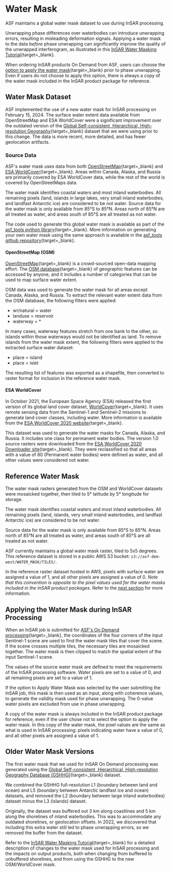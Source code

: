 # Water Mask

ASF maintains a global water mask dataset to use during InSAR processing. 

Unwrapping phase differences over waterbodies can introduce unwrapping errors, resulting in misleading deformation signals. Applying a water mask to the data *before* phase unwrapping can significantly improve the quality of the unwrapped interferogram, as illustrated in this [InSAR Water Masking Tutorial](https://storymaps.arcgis.com/stories/485916be1b1d46889aa436794b5633cb 'InSAR Water Masking StoryMap' ){target=_blank}. 

When ordering InSAR products On Demand from ASF, users can choose the [option to apply the water mask](https://hyp3-docs.asf.alaska.edu/guides/insar_product_guide/#apply-water-mask 'InSAR Product Guide - Processing Options - Apply Water Mask' ){target=_blank} prior to phase unwrapping. Even if users do not choose to apply this option, there is always a copy of the water mask included in the InSAR product package for reference. 

## Water Mask Dataset

ASF implemented the use of a new water mask for InSAR processing on February 15, 2024. The surface water extent data available from OpenStreetMap and ESA WorldCover were a significant improvement over the outdated version of the [Global Self-consistent, Hierarchical, High-resolution Geography](https://storymaps.arcgis.com/stories/485916be1b1d46889aa436794b5633cb#ref-n-pezhKQ 'InSAR Water Masking Tutorial - GSSICB' ){target=_blank} dataset that we were using prior to this change. The data is more recent, more detailed, and has fewer geolocation artifacts. 

### Source Data

ASF's water mask uses data from both [OpenStreetMap](https://www.openstreetmap.org/about 'openstreetmap.org/about' ){target=_blank} and [ESA WorldCover](https://esa-worldcover.org/en/about/about 'esa-worldcover.org/en/about/about' ){target=_blank}. Areas within Canada, Alaska, and Russia are primarily covered by ESA WorldCover data, while the rest of the world is covered by OpenStreetMaps data. 

The water mask identifies coastal waters and most inland waterbodies. All remaining pixels (land, islands in large lakes, very small inland waterbodies, and landfast Antarctic ice) are considered to be not water. Source data for the water mask is only available from 85°S to 85°N. Areas north of 85°N are all treated as water, and areas south of 85°S are all treated as not water.

The code used to generate this global water mask is available as part of the [asf_tools python library](https://github.com/ASFHyP3/asf-tools 'github.com/ASFHyP3/asf-tools' ){target=_blank}. More information on generating your own water mask using the same approach is available in the [asf_tools github repository](https://github.com/ASFHyP3/asf-tools/tree/develop/src/asf_tools/watermasking 'asf_tools GitHub repo water masking readme' ){target=_blank}.

#### OpenStreetMap (OSM)

[OpenStreetMap](https://www.openstreetmap.org/about 'openstreetmap.org/about' ){target=_blank} is a crowd-sourced open-data mapping effort. The [OSM database](https://planet.openstreetmap.org/ 'planet.openstreetmap.org/' ){target=_blank} of geographic features can be accessed by anyone, and it includes a number of categories that can be used to map surface water extent.

OSM data was used to generate the water mask for all areas except Canada, Alaska, and Russia. To extract the relevant water extent data from the OSM database, the following filters were applied:
- wr/natural = water 
- landuse = reservoir
- waterway = *

In many cases, waterway features stretch from one bank to the other, so islands within those waterways would not be identified as land. To remove islands from the water mask extent, the following filters were applied to the extracted surface water dataset:
- place = island 
- place = islet

The resulting list of features was exported as a shapefile, then converted to raster format for inclusion in the reference water mask.

#### ESA WorldCover

In October 2021, the European Space Agency (ESA) released the first version of its global land cover dataset, [WorldCover](https://esa-worldcover.org/en/about/about 'esa-worldcover.org/en/about' ){target=_blank}. It uses remote sensing data from the Sentinel-1 and Sentinel-2 missions to generate land cover classes, including water. More information is available from the [ESA WorldCover 2020 website](https://worldcover2020.esa.int/ 'worldcover2020.esa.int/' ){target=_blank}.

This dataset was used to generate the water masks for Canada, Alaska, and Russia. It includes one class for permanent water bodies. The version 1.0 source rasters were downloaded from the [ESA WorldCover 2020 Downloader site](https://worldcover2020.esa.int/downloader 'worldcover2020.esa.int/downloader' ){target=_blank}. They were reclassified so that all areas with a value of 80 (Permanent water bodies) were defined as water, and all other values were considered not water.

## Reference Water Mask

The water mask rasters generated from the OSM and WorldCover datasets were mosaicked together, then tiled to 5° latitude by 5° longitude for storage. 

The water mask identifies coastal waters and most inland waterbodies. All remaining pixels (land, islands, very small inland waterbodies, and landfast Antarctic ice) are considered to be not water. 

Source data for the water mask is only available from 85°S to 85°N. Areas north of 85°N are all treated as water, and areas south of 85°S are all treated as not water.

ASF currently maintains a global water mask raster, tiled to 5x5 degrees. This reference dataset is stored in a public AWS S3 bucket: `s3://asf-dem-west/WATER_MASK/TILES/`.

In the reference raster dataset hosted in AWS, pixels with surface water are assigned a value of 1, and all other pixels are assigned a value of 0. *Note that this convention is opposite to the pixel values used for the water masks included in the InSAR product packages.* Refer to the [next section](#applying-the-water-mask-during-insar-processing) for more information. 

## Applying the Water Mask during InSAR Processing

When an InSAR job is submitted for [ASF's On Demand processing](https://storymaps.arcgis.com/stories/68a8a3253900411185ae9eb6bb5283d3 'InSAR On Demand Tutorial' ){target=_blank}, the coordinates of the four corners of the input Sentinel-1 scene are used to find the water mask tiles that cover the scene. If the scene crosses multiple tiles, the necessary tiles are mosaicked together. The water mask is then clipped to match the spatial extent of the input Sentinel-1 scene.

The values of the source water mask are defined to meet the requirements of the InSAR processing software. Water pixels are set to a value of 0, and all remaining pixels are set to a value of 1. 

If the option to Apply Water Mask was selected by the user submitting the InSAR job, this mask is then used as an input, along with coherence values, to generate the  validity mask  used for phase unwrapping. The 0-value water pixels are excluded from use in phase unwrapping.

A copy of the water mask is always included in the InSAR product package for reference, even if the user chose not to select the option to apply the water mask. In this copy of the water mask, the pixel values are the same as what is used in InSAR processing: pixels indicating water have a value of 0, and all other pixels are assigned a value of 1.

## Older Water Mask Versions

The first water mask that we used for InSAR On Demand processing was generated using the [Global Self-consistent, Hierarchical, High-resolution Geography Database (GSHHG)](http://www.soest.hawaii.edu/wessel/gshhg/ 'soest.hawaii.edu/wessel/gshhg/' ){target=_blank} dataset. 

We combined the GSHHG full-resolution L1 (boundary between land and ocean) and L5 (boundary between Antarctic landfast ice and ocean) datasets, and removed the L2 (boundary between large inland waterbodies) dataset minus the L3 (islands) dataset.

Originally, the dataset was buffered out 3 km along coastlines and 5 km along the shorelines of inland waterbodies. This was to accommodate any outdated shorelines, or geolocation offsets. In 2022, we discovered that including this extra water still led to phase unwrapping errors, so we removed the buffer from the dataset. 

Refer to the [InSAR Water Masking Tutorial](https://storymaps.arcgis.com/stories/485916be1b1d46889aa436794b5633cb 'InSAR Water Masking StoryMap' ){target=_blank} for a detailed description of changes to the water mask used for InSAR processing and the impacts on output products, both when changing from buffered to unbuffered shorelines, and from using the GSHHG to the new OSM/WorldCover mask.
